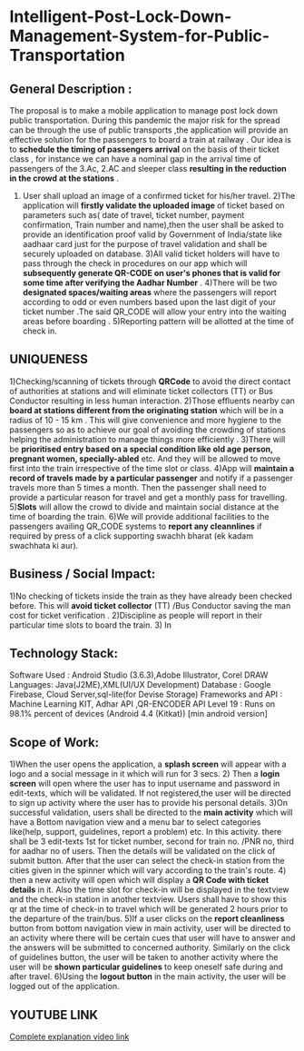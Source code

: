 # Intelligent-Post-Lock-Down-Management-System-for-Public-Transportation
## General Description :
The proposal is to make a mobile application to manage post lock down public transportation. During this pandemic the major risk for the spread can be through the use of public transports ,the application will provide an effective solution for the passengers to board a train at railway .
Our idea is to **schedule the timing of passengers arrival** on the basis of their ticket class , for instance we can have a nominal gap in the arrival time of passengers of the 3.Ac, 2.AC and sleeper class  **resulting in the reduction in the crowd at the stations** .
1) User shall upload an image of a confirmed ticket for his/her travel.
2)The application will **firstly validate the uploaded  image** of ticket based on parameters such as( date of travel, ticket number, payment confirmation, Train number and name),then the user shall be asked to provide an identification proof valid by Government of India/state like aadhaar card just for the purpose of travel validation and shall be securely uploaded on database.
3)All valid ticket holders will have to pass through the check in procedures on our app which will **subsequently generate QR-CODE  on user's phones that is valid for some time after verifying the Aadhar Number** .
4)There  will be two **designated  spaces/waiting areas** where the passengers will report according to odd or even numbers based upon the last digit of your ticket number .The said QR_CODE will allow your entry into the waiting areas before boarding .
5)Reporting pattern will be allotted at the time of check in.

## UNIQUENESS
1)Checking/scanning of tickets through **QRCode** to  avoid the direct contact of authorities at stations and will eliminate  ticket collectors (TT) or Bus Conductor resulting in less human interaction.
2)Those effluents nearby can **board at stations different from the originating station**  which will be in a radius of 10 - 15 km . This will give convenience and more hygiene to the passengers so as to achieve our goal of avoiding the crowding of stations helping the administration to manage things more efficiently .
3)There will be **prioritised entry based on a special condition like old age person, pregnant women, specially-abled** etc. And they will be allowed to move first into the train irrespective of the time slot or class. 
4)App will **maintain a record of travels made by a particular passenger** and notify if a passenger travels more than 5 times a month. Then the passenger shall need to provide a particular reason for travel and get a monthly pass for travelling.
5)**Slots** will allow the crowd to divide and maintain social distance at the time of boarding the train.
6)We will provide additional facilities to the passengers availing QR_CODE systems to **report any cleannlines** if required by press of a click supporting swachh bharat (ek kadam swachhata ki aur).

## Business / Social Impact:
1)No checking of tickets inside the train as they have already been checked before. This will **avoid ticket collector** (TT) /Bus Conductor saving the man cost for ticket verification .
2)Discipline as people will report in their particular time slots to board the train. 
3) In

## Technology Stack:
Software Used : Android Studio (3.6.3),Adobe Illustrator, Corel DRAW
Languages: Java(J2ME),XML(UI/UX Development)
Database : Google Firebase, Cloud Server,sql-lite(for Devise Storage)
Frameworks and API : Machine Learning KIT, Adhar API ,QR-ENCODER
API Level 19 : Runs on 98.1% percent of devices (Android 4.4 (Kitkat)) [min android version]


## Scope of Work:
1)When the user opens the application, a **splash screen** will appear with a logo and a social message in it which will run for 3 secs.
2) Then a **login screen** will open where the user has to input username and password in edit-texts, which will be validated. If not registered,the user will be directed to sign up activity where the user has to provide his personal details.
3)On successful validation, users shall be directed to the **main activity** which will have a Bottom navigation view and a menu bar to select categories like(help, support, guidelines, report a problem) etc. In this activity. there shall be 3 edit-texts 1st for ticket number, second for train no. /PNR  no, third for aadhar no of users. Then the details will be validated on the click of submit button. 
After that the user can select the check-in station from the cities given in the spinner which will vary according to the train's route. 
4) then a new activity will open which will display a **QR Code with ticket details** in it. Also the time slot for check-in will be displayed in the textview and the check-in station in another textview. 
Users shall have to show this qr at the time of check-in to travel which will be generated 2 hours prior to the departure of the train/bus. 
5)If a user clicks on the **report cleanliness** button from bottom navigation view in main activity, user will be directed to an activity where there will be certain cues that user will have to answer and the answers will be submitted to concerned authority. 
Similarly on the click of guidelines button, the user will be taken to another activity where the user will be **shown particular guidelines** to keep oneself safe during and after travel. 
6)Using the **logout button** in the main activity, the user will be logged out of the application.

## YOUTUBE LINK
[Complete explanation video link](https://www.youtube.com/watch?v=xR7iHWfM8lw&feature=youtu.be)
